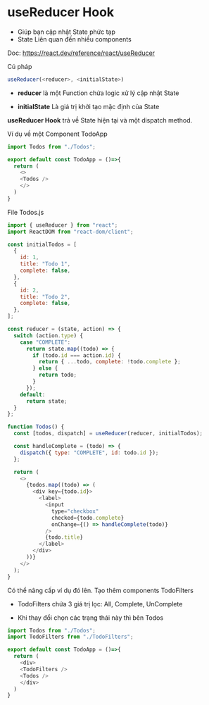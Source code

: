 # useReducer Hook

- Giúp bạn cập nhật State phức tạp
- State Liên quan đến nhiều components 

Doc: <https://react.dev/reference/react/useReducer>

Cú pháp

```js
useReducer(<reducer>, <initialState>)
```

- **reducer** là một Function chứa logic xử lý cập nhật State

- **initialState** Là giá trị khởi tạo mặc định của State

**useReducer Hook** trả về State hiện tại và một dispatch method.


Ví dụ về một Component TodoApp

```js
import Todos from "./Todos";

export default const TodoApp = ()=>{
  return (
    <>
    <Todos />
    </>
  )
}
```

File Todos.js

```js
import { useReducer } from "react";
import ReactDOM from "react-dom/client";

const initialTodos = [
  {
    id: 1,
    title: "Todo 1",
    complete: false,
  },
  {
    id: 2,
    title: "Todo 2",
    complete: false,
  },
];

const reducer = (state, action) => {
  switch (action.type) {
    case "COMPLETE":
      return state.map((todo) => {
        if (todo.id === action.id) {
          return { ...todo, complete: !todo.complete };
        } else {
          return todo;
        }
      });
    default:
      return state;
  }
};

function Todos() {
  const [todos, dispatch] = useReducer(reducer, initialTodos);

  const handleComplete = (todo) => {
    dispatch({ type: "COMPLETE", id: todo.id });
  };

  return (
    <>
      {todos.map((todo) => (
        <div key={todo.id}>
          <label>
            <input
              type="checkbox"
              checked={todo.complete}
              onChange={() => handleComplete(todo)}
            />
            {todo.title}
          </label>
        </div>
      ))}
    </>
  );
}
```

Có thể nâng cấp ví dụ đó lên. Tạo thêm components TodoFilters

- TodoFilters chứa 3 giá trị lọc: All, Complete, UnComplete

- Khi thay đổi chọn các trạng thái này thì bên Todos

```js
import Todos from "./Todos";
import TodoFilters from "./TodoFilters";

export default const TodoApp = ()=>{
  return (
    <div>
    <TodoFilters />
    <Todos />
    </div>
  )
}
```
